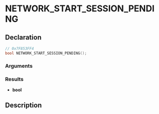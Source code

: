 # NETWORK_START_SESSION_PENDING

## Declaration
```cpp
// 0x7F853FF4
bool NETWORK_START_SESSION_PENDING();
```

### Arguments

### Results
- **bool**

## Description
